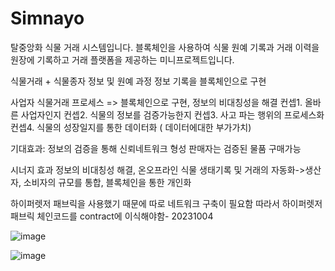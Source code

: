 # Simnayo
탈중앙화 식물 거래 시스템입니다. 블록체인을 사용하여 식물 원예 기록과 거래 이력을 원장에 기록하고 거래 플랫폼을 제공하는 미니프로젝트입니다.

식물거래 + 식물종자 정보 및 원예 과정 정보 기록을 블록체인으로 구현 

사업자 식물거래 프로세스 => 블록체인으로 구현, 정보의 비대칭성을 해결
컨셉1. 올바른 사업자인지
컨셉2. 식물의 정보를 검증가능한지
컨셉3. 사고 파는 행위의 프로세스화
컨셉4. 식물의 성장일지를 통한 데이터화 ( 데이터에대한 부가가치)

기대효과:
정보의 검증을 통해 신뢰네트워크 형성
판매자는 검증된 물품 구매가능

시너지 효과
정보의 비대칭성 해결, 온오프라인 식물 생태기록 및 거래의 자동화->생산자, 소비자의 규모를 통합, 블록체인을 통한 개인화

하이퍼렛저 패브릭을 사용했기 때문에 따로 네트워크 구축이 필요함 따라서 하이퍼렛저 패브릭 체인코드를 contract에 이식해야함- 20231004


![image](https://github.com/doogunwo/Simnayo/assets/87505243/cf3e3b01-3cf0-4095-a8e3-e622db8b0622)

![image](https://github.com/doogunwo/Simnayo/assets/87505243/e5560952-15e3-4adc-995d-5a8bed61c49a)
